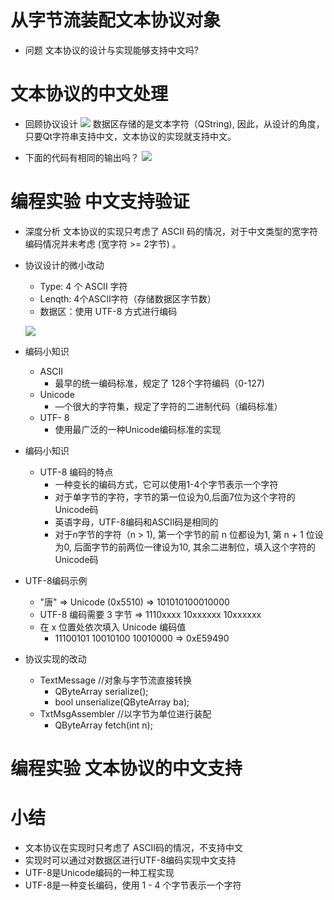 # 从字节流装配文本协议对象
- 问题
    文本协议的设计与实现能够支持中文吗?

# 文本协议的中文处理
- 回顾协议设计
    ![](_v_images_/.png)
    数据区存储的是文本字符（QString), 因此，从设计的角度，只要Qt字符串支持中文，文本协议的实现就支持中文。

- 下面的代码有相同的输出吗？
    ![](_v_images_/.png)

# 编程实验 中文支持验证

- 深度分析
    文本协议的实现只考虑了 ASCII 码的情况，对于中文类型的宽字符编码情况并未考虑 (宽字符 >= 2字节) 。

- 协议设计的微小改动
    - Type: 4 个 ASCII 字符
    - Lenqth: 4个ASCII字符（存储数据区字节数）
    - 数据区：使用 UTF-8 方式进行编码

    ![](_v_images_/.png)

- 编码小知识
    - ASCII
        - 最早的统一编码标准，规定了 128个字符编码（0-127)
    - Unicode
        - —个很大的字符集，规定了字符的二进制代码（编码标准）
    - UTF- 8
        - 使用最广泛的一种Unicode编码标准的实现

- 编码小知识
    - UTF-8 编码的特点
        - 一种变长的编码方式，它可以使用1-4个字节表示一个字符
        - 对于单字节的字符，字节的第一位设为0,后面7位为这个字符的Unicode码
        - 英语字母，UTF-8编码和ASCII码是相同的
        - 对于n字节的字符（n > 1), 第一个字节的前 n 位都设为1, 第 n + 1 位设为0, 后面字节的前两位一律设为10, 其余二进制位，填入这个字符的Unicode码

- UTF-8编码示例
    - "唐" ⇒ Unicode (0x5510) ⇒ 101010100010000
    - UTF-8 编码需要 3 字节 ⇒ 1110xxxx 10xxxxxx 10xxxxxx
    - 在 x 位置处依次填入 Unicode 编码值
        - 11100101 10010100 10010000 ⇒ 0xE59490

- 协议实现的改动
    - TextMessage //对象与字节流直接转换
        - QByteArray serialize();
        - bool unserialize(QByteArray ba);
    - TxtMsgAssembler //以字节为单位进行装配
        - QByteArray fetch(int n);

# 编程实验 文本协议的中文支持

# 小结
- 文本协议在实现时只考虑了 ASCII码的情况，不支持中文
- 实现时可以通过对数据区进行UTF-8编码实现中文支持
- UTF-8是Unicode编码的一种工程实现
- UTF-8是一种变长编码，使用 1 - 4 个字节表示一个字符
